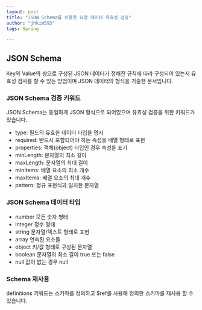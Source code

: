 ```yaml
---
layout: post
title: "JSON Schema를 이용한 요청 데이터 유효성 검증"
author: "jhkim593"
tags: Spring

---
```


## JSON Schema
Key와 Value의 쌍으로 구성된 JSON 데이터가 정해진 규칙에 따라 구성되어 있는지 유효성 검사를 할 수 있는 방법이며 JSON 데이터의 형식을 기술한 문서입니다.

### JSON Schema 검증 키워드
JSON Schema는 동일하게 JSON 형식으로 되어있으며 유효성 검증을 위한 키워드가 있습니다..
- type: 필드의 유효한 데이터 타입을 명시
- required: 반드시 포함되어야 하는 속성을 배열 형태로 표현
- properties: 객체(object) 타입인 경우 속성을 표기
- minLength: 문자열의 최소 길이
- maxLength: 문자열의 최대 길이
- minItems: 배열 요소의 최소 개수
- maxItems: 배열 요소의 최대 개수
- pattern: 정규 표현식과 일치한 문자열

### JSON Schema 데이터 타입
- number	모든 숫자 형태
- integer	정수 형태
- string	문자열/텍스트 형태로 표현
- array	연속된 요소들
- object	키/값 형태로 구성된 문자열
- boolean	문자열의 최소 길이	true 또는 false
- null	값이 없는 경우	null


### Schema 재사용
definitions 키워드는 스키마를 정의하고 $ref를 사용해 정의한 스키마를 재사용 할 수있습니다.
